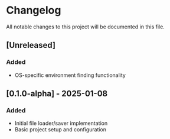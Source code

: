 # Changelog

All notable changes to this project will be documented in this file.

## [Unreleased]

### Added
- OS-specific environment finding functionality

## [0.1.0-alpha] - 2025-01-08

### Added
- Initial file loader/saver implementation
- Basic project setup and configuration
